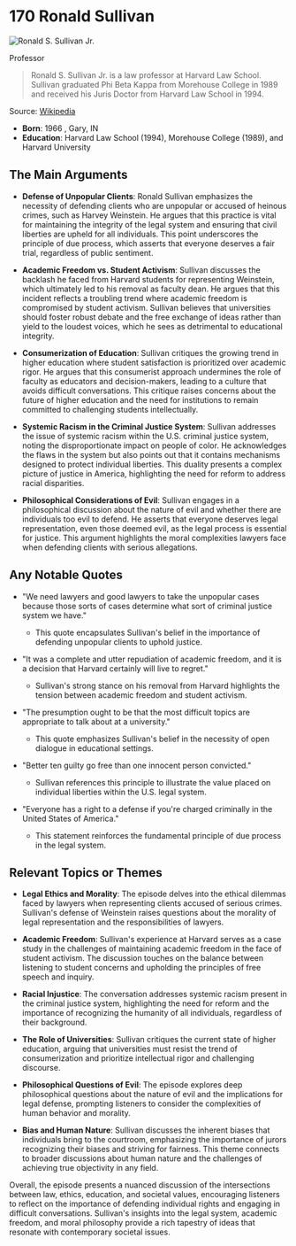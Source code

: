 # 170 Ronald Sullivan


![Ronald S. Sullivan Jr.](https://encrypted-tbn0.gstatic.com/images?q=tbn:ANd9GcTKtiXiLI2hfNooXQ7ua5vlOUBPZFJEZWBawqP0awc&s=0)

Professor

> Ronald S. Sullivan Jr. is a law professor at Harvard Law School. Sullivan graduated Phi Beta Kappa from Morehouse College in 1989 and received his Juris Doctor from Harvard Law School in 1994.

Source: [Wikipedia](https://en.wikipedia.org/wiki/Ronald_S._Sullivan_Jr.)

- **Born**: 1966 , Gary, IN
- **Education**: Harvard Law School (1994), Morehouse College (1989), and Harvard University


## The Main Arguments

- **Defense of Unpopular Clients**: Ronald Sullivan emphasizes the necessity of defending clients who are unpopular or accused of heinous crimes, such as Harvey Weinstein. He argues that this practice is vital for maintaining the integrity of the legal system and ensuring that civil liberties are upheld for all individuals. This point underscores the principle of due process, which asserts that everyone deserves a fair trial, regardless of public sentiment.

- **Academic Freedom vs. Student Activism**: Sullivan discusses the backlash he faced from Harvard students for representing Weinstein, which ultimately led to his removal as faculty dean. He argues that this incident reflects a troubling trend where academic freedom is compromised by student activism. Sullivan believes that universities should foster robust debate and the free exchange of ideas rather than yield to the loudest voices, which he sees as detrimental to educational integrity.

- **Consumerization of Education**: Sullivan critiques the growing trend in higher education where student satisfaction is prioritized over academic rigor. He argues that this consumerist approach undermines the role of faculty as educators and decision-makers, leading to a culture that avoids difficult conversations. This critique raises concerns about the future of higher education and the need for institutions to remain committed to challenging students intellectually.

- **Systemic Racism in the Criminal Justice System**: Sullivan addresses the issue of systemic racism within the U.S. criminal justice system, noting the disproportionate impact on people of color. He acknowledges the flaws in the system but also points out that it contains mechanisms designed to protect individual liberties. This duality presents a complex picture of justice in America, highlighting the need for reform to address racial disparities.

- **Philosophical Considerations of Evil**: Sullivan engages in a philosophical discussion about the nature of evil and whether there are individuals too evil to defend. He asserts that everyone deserves legal representation, even those deemed evil, as the legal process is essential for justice. This argument highlights the moral complexities lawyers face when defending clients with serious allegations.

## Any Notable Quotes

- "We need lawyers and good lawyers to take the unpopular cases because those sorts of cases determine what sort of criminal justice system we have."
  - This quote encapsulates Sullivan's belief in the importance of defending unpopular clients to uphold justice.

- "It was a complete and utter repudiation of academic freedom, and it is a decision that Harvard certainly will live to regret."
  - Sullivan's strong stance on his removal from Harvard highlights the tension between academic freedom and student activism.

- "The presumption ought to be that the most difficult topics are appropriate to talk about at a university."
  - This quote emphasizes Sullivan's belief in the necessity of open dialogue in educational settings.

- "Better ten guilty go free than one innocent person convicted."
  - Sullivan references this principle to illustrate the value placed on individual liberties within the U.S. legal system.

- "Everyone has a right to a defense if you're charged criminally in the United States of America."
  - This statement reinforces the fundamental principle of due process in the legal system.

## Relevant Topics or Themes

- **Legal Ethics and Morality**: The episode delves into the ethical dilemmas faced by lawyers when representing clients accused of serious crimes. Sullivan's defense of Weinstein raises questions about the morality of legal representation and the responsibilities of lawyers.

- **Academic Freedom**: Sullivan's experience at Harvard serves as a case study in the challenges of maintaining academic freedom in the face of student activism. The discussion touches on the balance between listening to student concerns and upholding the principles of free speech and inquiry.

- **Racial Injustice**: The conversation addresses systemic racism present in the criminal justice system, highlighting the need for reform and the importance of recognizing the humanity of all individuals, regardless of their background.

- **The Role of Universities**: Sullivan critiques the current state of higher education, arguing that universities must resist the trend of consumerization and prioritize intellectual rigor and challenging discourse.

- **Philosophical Questions of Evil**: The episode explores deep philosophical questions about the nature of evil and the implications for legal defense, prompting listeners to consider the complexities of human behavior and morality.

- **Bias and Human Nature**: Sullivan discusses the inherent biases that individuals bring to the courtroom, emphasizing the importance of jurors recognizing their biases and striving for fairness. This theme connects to broader discussions about human nature and the challenges of achieving true objectivity in any field.

Overall, the episode presents a nuanced discussion of the intersections between law, ethics, education, and societal values, encouraging listeners to reflect on the importance of defending individual rights and engaging in difficult conversations. Sullivan's insights into the legal system, academic freedom, and moral philosophy provide a rich tapestry of ideas that resonate with contemporary societal issues.